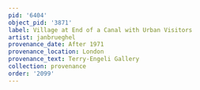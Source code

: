```yaml
---
pid: '6404'
object_pid: '3871'
label: Village at End of a Canal with Urban Visitors
artist: janbrueghel
provenance_date: After 1971
provenance_location: London
provenance_text: Terry-Engeli Gallery
collection: provenance
order: '2099'
---
```

